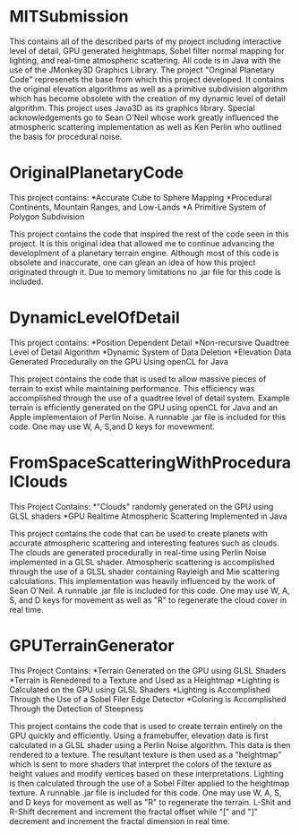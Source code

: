 MITSubmission
=============

This contains all of the described parts of my project including interactive level of detail, GPU generated heightmaps, Sobel filter normal mapping for lighting, and real-time atmospheric scattering.
All code is in Java with the use of the JMonkey3D Graphics Library. The project "Original Planetary Code" represenets the base from which this project developed.
It contains the original elevation algorithms as well as a primitive subdivision algorithm which has become obsolete with the creation of my 
dynamic level of detail algorithm. This project uses Java3D as its graphics library. 
Special acknowledgements go to Sean O'Neil whose work greatly influenced the atmospheric scattering implementation as well
as Ken Perlin who outlined the basis for procedural noise. 

OriginalPlanetaryCode
=======================
This project contains: 
*Accurate Cube to Sphere Mapping
*Procedural Continents, Mountain Ranges, and Low-Lands
*A Primitive System of Polygon Subdivision

This project contains the code that inspired the rest of the code seen in this project. It is this original idea that 
allowed me to continue advancing the developlment of a planetary terrain engine. Although most of this code is obsolete 
and inaccurate, one can glean an idea of how this project originated through it. Due to memory limitations 
no .jar file for this code is included. 

DynamicLevelOfDetail
=======================
This project contains:
*Position Dependent Detail
*Non-recursive Quadtree Level of Detail Algorithm
*Dynamic System of Data Deletion
*Elevation Data Generated Procedurally on the GPU Using openCL for Java

This project contains the code that is used to allow massive pieces of terrain to exist while maintaining performance. 
This efficiency was accomplished through the use of a quadtree level of detail system. Example terrain is efficiently generated
on the GPU using openCL for Java and an Apple implementaion of Perlin Noise. A runnable .jar file is included for this 
code. One may use W, A, S,and D keys for movewment. 


FromSpaceScatteringWithProceduralClouds
========================
This Project Contains:
*"Clouds" randomly generated on the GPU using GLSL shaders
*GPU Realtime Atmospheric Scattering Implemented in Java

This project contains the code that can be used to create planets with accurate atmospheric scattering and 
interesting features such as clouds. The clouds are generated procedurally in real-time using Perlin Noise implemented
in a GLSL shader. Atmospheric scattering is accomplished through the use of a GLSL shader containing Rayleigh and Mie
scattering calculations. This implementation was heavily influenced by the work of Sean O'Neil. A runnable .jar file 
is included for this code. One may use W, A, S, and D keys for movement as well as "R" to regenerate the cloud cover in 
real time. 


GPUTerrainGenerator
========================
This Project Contains:
*Terrain Generated on the GPU using GLSL Shaders
*Terrain is Renedered to a Texture and Used as a Heightmap
*Lighting is Calculated on the GPU using GLSL Shaders 
*Lighting is Accomplished Through the Use of a Sobel Filer Edge Detector
*Coloring is Accomplished Through the Detection of Steepness

This project contains the code that is used to create terrain entirely on the GPU quickly and efficiently. Using a framebuffer,
elevation data is first calculated in a GLSL shader using a Perlin Noise algorithm. This data is then rendered to a texture.
The resultant texture is then used as a "heightmap" which is sent to more shaders that interpret the colors of the texture 
as height values and modify vertices based on these interpretations. Lighting is then calculated through the use of a Sobel Filter applied
to the heightmap texture. A runnable .jar file is included for this code. One may use W, A, S, and D keys for movement as well 
as "R" to regenerate the terrain. L-Shit and R-Shift decrement and increment the fractal offset while "[" and "]" decrement and increment 
the fractal dimension in real time. 





